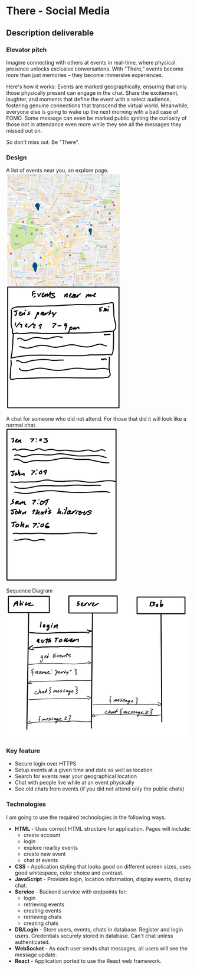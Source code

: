 # There - Social Media

## Description deliverable

### Elevator pitch
Imagine connecting with others at events in real-time, where physical presence unlocks exclusive conversations. With "There," events become more than just memories – they become immersive experiences.

Here's how it works: Events are marked geographically, ensuring that only those physically present can engage in the chat. Share the excitement, laughter, and moments that define the event with a select audience, fostering genuine connections that transcend the virtual world. Meanwhile, everyone else is going to wake up the next morning with a bad case of FOMO. Some message can even be marked public igniting the curiosity of those not in attendance even more while they see all the messages they missed out on.

So don't miss out. Be "There".

### Design
A list of events near you, an explore page.  
![MockEvents](ThereMockup-Events.png)

A chat for someone who did not attend. For those that did it will look like a normal chat.  
![MockChat](ThereMockup-Chat.png)

Sequence Diagram  
![SequenceDiagram](ThereMockup-Sequence.png)  

### Key feature
- Secure login over HTTPS
- Setup events at a given time and date as well as location
- Search for events near your geographical location
- Chat with people live while at an event physically
- See old chats from events (if you did not attend only the public chats)

### Technologies
I am going to use the required technologies in the following ways.

- **HTML** - Uses correct HTML structure for application. Pages will include:
  - create account
  - login
  - explore nearby events
  - create new event
  - chat at events
- **CSS** - Application styling that looks good on different screen sizes, uses good whitespace, color choice and contrast.
- **JavaScript** - Provides login, location information, display events, display chat.
- **Service** - Backend service with endpoints for:
  - login
  - retrieving events
  - creating events
  - retrieving chats
  - creating chats
- **DB/Login** - Store users, events, chats in database. Register and login users. Credentials securely stored in database. Can't chat unless authenticated.
- **WebSocket** - As each user sends chat messages, all users will see the message update.
- **React** - Application ported to use the React web framework.